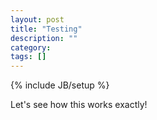 ```yaml
---
layout: post
title: "Testing"
description: ""
category: 
tags: []
---
```

{% include JB/setup %}


Let's see how this works exactly!
